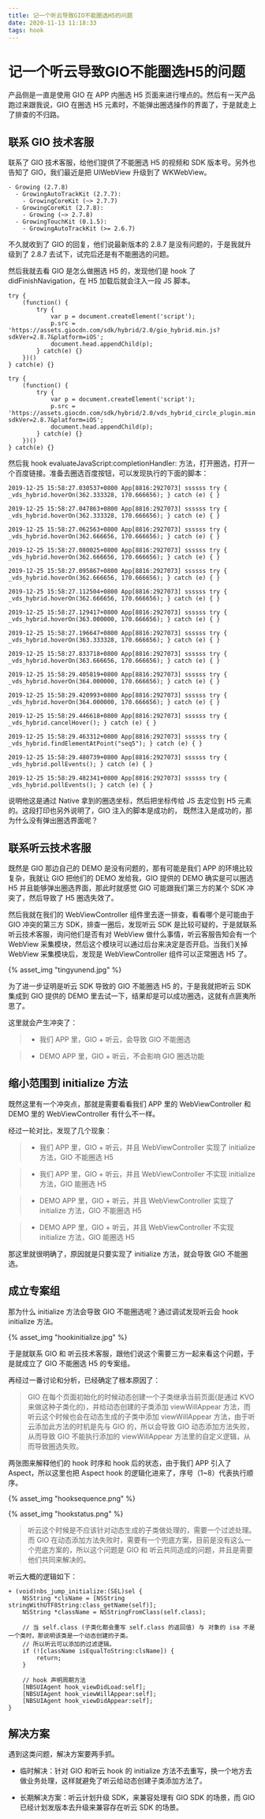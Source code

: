 ```yaml
---
title: 记一个听云导致GIO不能圈选H5的问题
date: 2020-11-13 11:18:33
tags: hook
---
```


# 记一个听云导致GIO不能圈选H5的问题

产品侧是一直是使用 GIO 在 APP 内圈选 H5 页面来进行埋点的。然后有一天产品跑过来跟我说，GIO 在圈选 H5 元素时，不能弹出圈选操作的界面了，于是就走上了排查的不归路。

## 联系 GIO 技术客服

联系了 GIO 技术客服，给他们提供了不能圈选 H5 的视频和 SDK 版本号。另外也告知了 GIO，我们最近是把 UIWebView 升级到了 WKWebView。

```
- Growing (2.7.8)
  - GrowingAutoTrackKit (2.7.7):
    - GrowingCoreKit (~> 2.7.7)
  - GrowingCoreKit (2.7.8):
    - Growing (~> 2.7.8)
  - GrowingTouchKit (0.1.5):
    - GrowingAutoTrackKit (>= 2.6.7)
```

不久就收到了 GIO 的回复，他们说最新版本的 2.8.7 是没有问题的，于是我就升级到了 2.8.7 去试下，试完后还是有不能圈选的问题。

然后我就去看 GIO 是怎么做圈选 H5 的，发现他们是 hook 了 didFinishNavigation，在 H5 加载后就会注入一段 JS 脚本。

```
try {
    (function() {
        try {
            var p = document.createElement('script');
            p.src = 'https://assets.giocdn.com/sdk/hybrid/2.0/gio_hybrid.min.js?sdkVer=2.8.7&platform=iOS';
            document.head.appendChild(p);
        } catch(e) {}
    })()
} catch(e) {}

try {
    (function() {
        try {
            var p = document.createElement('script');
            p.src = 'https://assets.giocdn.com/sdk/hybrid/2.0/vds_hybrid_circle_plugin.min.js?sdkVer=2.8.7&platform=iOS';
            document.head.appendChild(p);
        } catch(e) {}
    })()
} catch(e) {}
```


然后我 hook  evaluateJavaScript:completionHandler: 方法，打开圈选，打开一个百度链接。准备去圈选百度按钮，可以发现执行的下面的脚本：

```
2019-12-25 15:58:27.030537+0800 App[8816:2927073] ssssss try { _vds_hybrid.hoverOn(362.333328, 170.666656); } catch (e) { }

2019-12-25 15:58:27.047863+0800 App[8816:2927073] ssssss try { _vds_hybrid.hoverOn(362.333328, 170.666656); } catch (e) { }

2019-12-25 15:58:27.062563+0800 App[8816:2927073] ssssss try { _vds_hybrid.hoverOn(362.666656, 170.666656); } catch (e) { }

2019-12-25 15:58:27.080025+0800 App[8816:2927073] ssssss try { _vds_hybrid.hoverOn(362.666656, 170.666656); } catch (e) { }

2019-12-25 15:58:27.095867+0800 App[8816:2927073] ssssss try { _vds_hybrid.hoverOn(362.666656, 170.666656); } catch (e) { }

2019-12-25 15:58:27.112504+0800 App[8816:2927073] ssssss try { _vds_hybrid.hoverOn(362.666656, 170.666656); } catch (e) { }

2019-12-25 15:58:27.129417+0800 App[8816:2927073] ssssss try { _vds_hybrid.hoverOn(363.000000, 170.666656); } catch (e) { }

2019-12-25 15:58:27.196647+0800 App[8816:2927073] ssssss try { _vds_hybrid.hoverOn(363.333328, 170.666656); } catch (e) { }

2019-12-25 15:58:27.833718+0800 App[8816:2927073] ssssss try { _vds_hybrid.hoverOn(363.666656, 170.666656); } catch (e) { }

2019-12-25 15:58:29.405819+0800 App[8816:2927073] ssssss try { _vds_hybrid.hoverOn(364.000000, 170.666656); } catch (e) { }

2019-12-25 15:58:29.420993+0800 App[8816:2927073] ssssss try { _vds_hybrid.hoverOn(364.000000, 170.666656); } catch (e) { }

2019-12-25 15:58:29.446618+0800 App[8816:2927073] ssssss try { _vds_hybrid.cancelHover(); } catch (e) { }

2019-12-25 15:58:29.463312+0800 App[8816:2927073] ssssss try { _vds_hybrid.findElementAtPoint("seq5"); } catch (e) { }

2019-12-25 15:58:29.480739+0800 App[8816:2927073] ssssss try { _vds_hybrid.pollEvents(); } catch (e) { }

2019-12-25 15:58:29.482341+0800 App[8816:2927073] ssssss try { _vds_hybrid.pollEvents(); } catch (e) { }

```

说明他这是通过 Native 拿到的圈选坐标，然后把坐标传给 JS 去定位到 H5 元素的。这段打印也另外说明了，GIO 注入的脚本是成功的， 既然注入是成功的，那为什么没有弹出圈选界面呢？

<!--more-->

## 联系听云技术客服

既然是 GIO 那边自己的 DEMO 是没有问题的，那有可能是我们 APP 的环境比较复杂，我就让 GIO 把他们的 DEMO 发给我，GIO 提供的 DEMO 确实是可以圈选 H5 并且能够弹出圈选界面，那此时就感觉 GIO 可能跟我们第三方的某个 SDK 冲突了，然后导致了 H5 圈选失效了。

然后我就在我们的 WebViewController 组件里去逐一排查，看看哪个是可能由于 GIO 冲突的第三方 SDK，排查一圈后，发现听云 SDK 是比较可疑的，于是就联系听云技术客服，询问他们是否有对 WebView 做什么事情，听云客服告知会有一个 WebView 采集模块，然后这个模块可以通过后台来决定是否开启。当我们关掉 WebView 采集模块后，发现是 WebViewController 组件可以正常圈选 H5 了。

{% asset_img "tingyunend.jpg" %}


为了进一步证明是听云 SDK 导致的 GIO 不能圈选 H5 的，于是我就把听云 SDK 集成到 GIO 提供的 DEMO 里去试一下，结果却是可以成功圈选，这就有点匪夷所思了。

这里就会产生冲突了：

> * 我们 APP 里，GIO + 听云，会导致 GIO 不能圈选

> * DEMO APP 里，GIO + 听云，不会影响 GIO 圈选功能


## 缩小范围到 initialize 方法

既然这里有一个冲突点，那就是需要看看我们 APP 里的 WebViewController 和 DEMO 里的 WebViewController 有什么不一样。

经过一轮对比，发现了几个现象：

> * 我们 APP 里，GIO + 听云，并且 WebViewController 实现了 initialize 方法，GIO 不能圈选 H5

> * 我们 APP 里，GIO + 听云，并且 WebViewController 不实现 initialize 方法，GIO 能圈选 H5

> * DEMO APP 里，GIO + 听云，并且 WebViewController 实现了 initialize 方法，GIO 不能圈选 H5

> * DEMO APP 里，GIO + 听云，并且 WebViewController 不实现 initialize 方法，GIO 能圈选 H5


那这里就很明确了，原因就是只要实现了 initialize 方法，就会导致 GIO 不能圈选。


## 成立专案组

那为什么 initialize 方法会导致 GIO 不能圈选呢？通过调试发现听云会 hook initialize 方法。

{% asset_img "hookinitialize.jpg" %}


于是就联系 GIO 和 听云技术客服，跟他们说这个需要三方一起来看这个问题，于是就成立了 GIO 不能圈选 H5 的专案组。

再经过一番讨论和分析，已经确定了根本原因了：

> GIO 在每个页面初始化的时候动态创建一个子类继承当前页面(是通过 KVO 来做这种子类化的)，并给动态创建的子类添加 viewWillAppear 方法，而听云这个时候也会在动态生成的子类中添加  viewWillAppear 方法，由于听云添加此方法的时机是先与 GIO 的，所以会导致 GIO 动态添加方法失败，从而导致 GIO 不能执行添加的 viewWillAppear 方法里的自定义逻辑，从而导致圈选失败。

两张图来解释他们的 hook 时序和 hook 后的状态，由于我们 APP 引入了 Aspect，所以这里也把 Aspect hook 的逻辑化进来了，序号（1~8）代表执行顺序。

{% asset_img "hooksequence.png" %}


{% asset_img "hookstatus.png" %}


> 听云这个时候是不应该针对动态生成的子类做处理的，需要一个过滤处理。而 GIO 在动态添加方法失败时，需要有一个兜底方案，目前是没有这么一个兜底方案的，所以这个问题是 GIO 和 听云共同造成的问题，并且是需要他们共同来解决的。


听云大概的逻辑如下：

```
+ (void)nbs_jump_initialize:(SEL)sel {
    NSString *clsName = [NSString stringWithUTF8String:class_getName(self)];
    NSString *className = NSStringFromClass(self.class);
    
    // 当 self.class (子类化都会重写 self.class 的返回值) 与 对象的 isa 不是一个类时，那说明该类是一个动态创建的子类。
    // 所以听云可以添加的过滤逻辑。
    if (![className isEqualToString:clsName]) {
        return;
    }
    
    // hook 声明周期方法
    [NBSUIAgent hook_viewDidLoad:self];
    [NBSUIAgent hook_viewWillAppear:self];
    [NBSUIAgent hook_viewDidAppear:self];
}
```

## 解决方案

遇到这类问题，解决方案要两手抓。

* 临时解决：针对 GIO 和听云 hook 的 initialize 方法不去重写，换一个地方去做业务处理，这样就避免了听云给动态创建子类添加方法了。

* 长期解决方案：听云计划升级 SDK，来兼容处理有 GIO SDK 的场景，而 GIO 已经计划发版本去升级来兼容存在听云 SDK 的场景。







